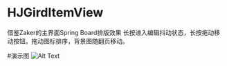 # HJGirdItemView
借鉴Zaker的主界面Spring Board排版效果
长按进入编辑抖动状态，长按拖动移动按钮。拖动图标排序，背景图随翻页移动。 

#演示图
![Alt Text](https://github.com/huluo666/HJGirdItemView/blob/master/HJGirdItemView/Screenshots/appscreens.gif)
